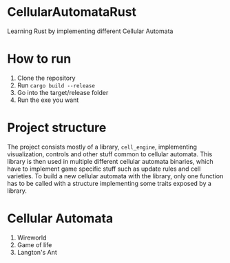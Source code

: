 # CellularAutomataRust
Learning Rust by implementing different Cellular Automata

# How to run
1. Clone the repository
2. Run ```cargo build --release```
3. Go into the target/release folder
4. Run the exe you want

# Project structure
The project consists mostly of a library, ```cell_engine```, implementing visualization, controls and other stuff common to cellular automata. 
This library is then used in multiple different cellular automata binaries, which have to implement game specific stuff such as update rules and cell varieties.
To build a new cellular automata with the library, only one function has to be called with a structure implementing some traits exposed by a library. 

# Cellular Automata 
1. Wireworld
2. Game of life
3. Langton's Ant
